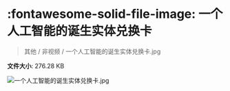 # :fontawesome-solid-file-image: 一个人工智能的诞生实体兑换卡

> 其他 / 非视频 / 一个人工智能的诞生实体兑换卡.jpg

**文件大小**: 276.28 KB

<img src="https://file.hsyhx.top/其他/非视频/一个人工智能的诞生实体兑换卡.jpg"  alt="一个人工智能的诞生实体兑换卡.jpg" />